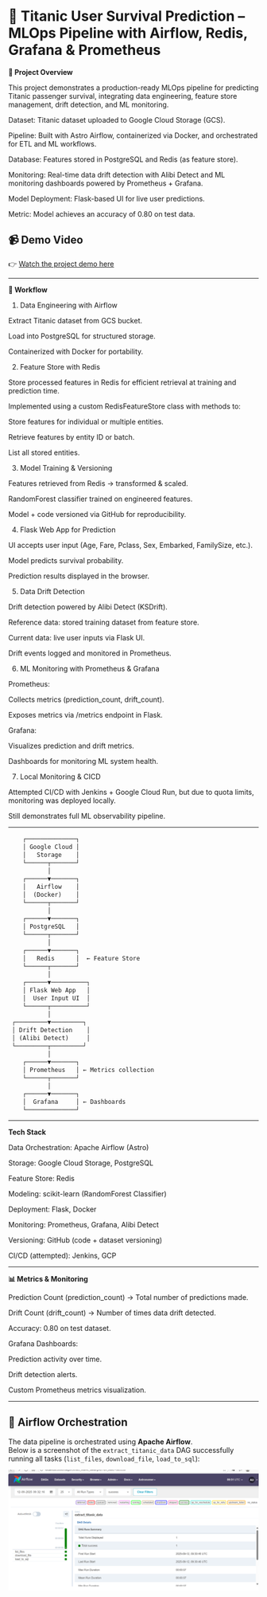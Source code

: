 # 🚢 Titanic User Survival Prediction – MLOps Pipeline with Airflow, Redis, Grafana & Prometheus

**📌 Project Overview**

This project demonstrates a production-ready MLOps pipeline for predicting Titanic passenger survival, integrating data engineering, feature store management, drift detection, and ML monitoring.

Dataset: Titanic dataset uploaded to Google Cloud Storage (GCS).

Pipeline: Built with Astro Airflow, containerized via Docker, and orchestrated for ETL and ML workflows.

Database: Features stored in PostgreSQL and Redis (as feature store).

Monitoring: Real-time data drift detection with Alibi Detect and ML monitoring dashboards powered by Prometheus + Grafana.

Model Deployment: Flask-based UI for live user predictions.

Metric: Model achieves an accuracy of 0.80 on test data.

## 📹 Demo Video

👉 [Watch the project demo here](https://vimeo.com/1118501721)

---

**🔄 Workflow**
1. Data Engineering with Airflow

Extract Titanic dataset from GCS bucket.

Load into PostgreSQL for structured storage.

Containerized with Docker for portability.

2. Feature Store with Redis

Store processed features in Redis for efficient retrieval at training and prediction time.

Implemented using a custom RedisFeatureStore class with methods to:

Store features for individual or multiple entities.

Retrieve features by entity ID or batch.

List all stored entities.

3. Model Training & Versioning

Features retrieved from Redis → transformed & scaled.

RandomForest classifier trained on engineered features.

Model + code versioned via GitHub for reproducibility.

4. Flask Web App for Prediction

UI accepts user input (Age, Fare, Pclass, Sex, Embarked, FamilySize, etc.).

Model predicts survival probability.

Prediction results displayed in the browser.

5. Data Drift Detection

Drift detection powered by Alibi Detect (KSDrift).

Reference data: stored training dataset from feature store.

Current data: live user inputs via Flask UI.

Drift events logged and monitored in Prometheus.

6. ML Monitoring with Prometheus & Grafana

Prometheus:

Collects metrics (prediction_count, drift_count).

Exposes metrics via /metrics endpoint in Flask.

Grafana:

Visualizes prediction and drift metrics.

Dashboards for monitoring ML system health.

7. Local Monitoring & CICD

Attempted CI/CD with Jenkins + Google Cloud Run, but due to quota limits, monitoring was deployed locally.

Still demonstrates full ML observability pipeline.

---------------------

        ┌──────────────┐
        │ Google Cloud │
        │   Storage    │
        └──────┬───────┘
               │
        ┌──────▼───────┐
        │   Airflow    │
        │  (Docker)    │
        └──────┬───────┘
               │
        ┌──────▼───────┐
        │ PostgreSQL   │
        └──────┬───────┘
               │
        ┌──────▼───────┐
        │   Redis      │  ← Feature Store
        └──────┬───────┘
               │
        ┌──────▼──────────┐
        │ Flask Web App   │
        │  User Input UI  │
        └──────┬──────────┘
               │
     ┌─────────▼─────────┐
     │ Drift Detection    │
     │ (Alibi Detect)     │
     └─────────┬─────────┘
               │
        ┌──────▼───────┐
        │ Prometheus   │ ← Metrics collection
        └──────┬───────┘
               │
        ┌──────▼───────┐
        │  Grafana     │ ← Dashboards
        └──────────────┘

-------------
**Tech Stack**

Data Orchestration: Apache Airflow (Astro)

Storage: Google Cloud Storage, PostgreSQL

Feature Store: Redis

Modeling: scikit-learn (RandomForest Classifier)

Deployment: Flask, Docker

Monitoring: Prometheus, Grafana, Alibi Detect

Versioning: GitHub (code + dataset versioning)

CI/CD (attempted): Jenkins, GCP

--------------

**📊 Metrics & Monitoring**

Prediction Count (prediction_count) → Total number of predictions made.

Drift Count (drift_count) → Number of times data drift detected.

Accuracy: 0.80 on test dataset.

Grafana Dashboards:

Prediction activity over time.

Drift detection alerts.

Custom Prometheus metrics visualization. 

----
## 📡 Airflow Orchestration

The data pipeline is orchestrated using **Apache Airflow**.  
Below is a screenshot of the `extract_titanic_data` DAG successfully running all tasks (`list_files`, `download_file`, `load_to_sql`):

![Airflow DAG Success](./artifacts/extract_titanic_dag.png)
